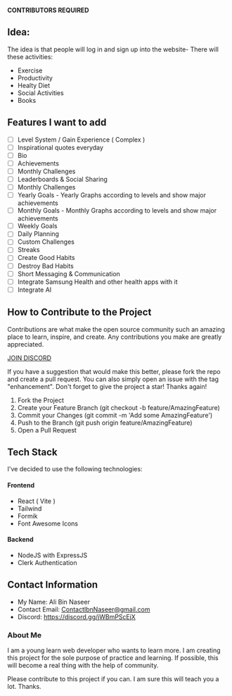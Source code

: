 **CONTRIBUTORS REQUIRED**

## Idea:

The idea is that people will log in and sign up into the website-
There will these activities:

- Exercise
- Productivity
- Healty Diet
- Social Activities
- Books

## Features I want to add

- [ ] Level System / Gain Experience ( Complex )
- [ ] Inspirational quotes everyday
- [ ] Bio
- [ ] Achievements
- [ ] Monthly Challenges
- [ ] Leaderboards & Social Sharing
- [ ] Monthly Challenges
- [ ] Yearly Goals - Yearly Graphs according to levels and show major achievements
- [ ] Monthly Goals - Monthly Graphs according to levels and show major achievements
- [ ] Weekly Goals
- [ ] Daily Planning
- [ ] Custom Challenges
- [ ] Streaks
- [ ] Create Good Habits
- [ ] Destroy Bad Habits
- [ ] Short Messaging & Communication
- [ ] Integrate Samsung Health and other health apps with it
- [ ] Integrate AI

## How to Contribute to the Project

Contributions are what make the open source community such an amazing place to learn, inspire, and create. Any contributions you make are greatly appreciated.

[JOIN DISCORD](https://discord.gg/jWBmPScEjX)

If you have a suggestion that would make this better, please fork the repo and create a pull request. You can also simply open an issue with the tag "enhancement". Don't forget to give the project a star! Thanks again!

1. Fork the Project
2. Create your Feature Branch (git checkout -b feature/AmazingFeature)
3. Commit your Changes (git commit -m 'Add some AmazingFeature')
4. Push to the Branch (git push origin feature/AmazingFeature)
5. Open a Pull Request

## Tech Stack

I've decided to use the following technologies:

#### Frontend

- React ( Vite )
- Tailwind
- Formik
- Font Awesome Icons

#### Backend

- NodeJS with ExpressJS
- Clerk Authentication

## Contact Information

- My Name: Ali Bin Naseer
- Contact Email: ContactIbnNaseer@gmail.com
- Discord: https://discord.gg/jWBmPScEjX

### About Me

I am a young learn web developer who wants to learn more. I am creating this project for the sole purpose of practice and learning. If possible, this will become a real thing with the help of community.

Please contribute to this project if you can. I am sure this will teach you a lot. Thanks.
